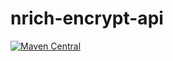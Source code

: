 # nrich-encrypt-api

[![Maven Central](https://maven-badges.herokuapp.com/maven-central/net.croz.nrich/nrich-encrypt-api/badge.svg?color=blue)](https://maven-badges.herokuapp.com/maven-central/net.croz.nrich/nrich-encrypt-api)
